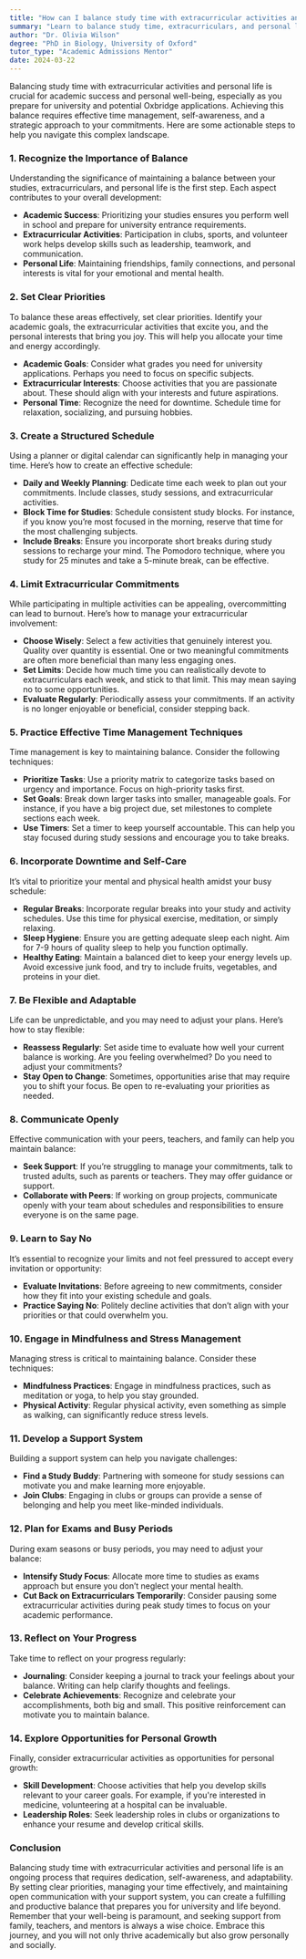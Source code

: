 ```yaml
---
title: "How can I balance study time with extracurricular activities and personal life?"
summary: "Learn to balance study time, extracurriculars, and personal life with effective time management for academic success and well-being."
author: "Dr. Olivia Wilson"
degree: "PhD in Biology, University of Oxford"
tutor_type: "Academic Admissions Mentor"
date: 2024-03-22
---
```


Balancing study time with extracurricular activities and personal life is crucial for academic success and personal well-being, especially as you prepare for university and potential Oxbridge applications. Achieving this balance requires effective time management, self-awareness, and a strategic approach to your commitments. Here are some actionable steps to help you navigate this complex landscape.

### 1. **Recognize the Importance of Balance**

Understanding the significance of maintaining a balance between your studies, extracurriculars, and personal life is the first step. Each aspect contributes to your overall development:

- **Academic Success**: Prioritizing your studies ensures you perform well in school and prepare for university entrance requirements.
- **Extracurricular Activities**: Participation in clubs, sports, and volunteer work helps develop skills such as leadership, teamwork, and communication.
- **Personal Life**: Maintaining friendships, family connections, and personal interests is vital for your emotional and mental health.

### 2. **Set Clear Priorities**

To balance these areas effectively, set clear priorities. Identify your academic goals, the extracurricular activities that excite you, and the personal interests that bring you joy. This will help you allocate your time and energy accordingly. 

- **Academic Goals**: Consider what grades you need for university applications. Perhaps you need to focus on specific subjects.
- **Extracurricular Interests**: Choose activities that you are passionate about. These should align with your interests and future aspirations.
- **Personal Time**: Recognize the need for downtime. Schedule time for relaxation, socializing, and pursuing hobbies.

### 3. **Create a Structured Schedule**

Using a planner or digital calendar can significantly help in managing your time. Here’s how to create an effective schedule:

- **Daily and Weekly Planning**: Dedicate time each week to plan out your commitments. Include classes, study sessions, and extracurricular activities. 
- **Block Time for Studies**: Schedule consistent study blocks. For instance, if you know you’re most focused in the morning, reserve that time for the most challenging subjects.
- **Include Breaks**: Ensure you incorporate short breaks during study sessions to recharge your mind. The Pomodoro technique, where you study for 25 minutes and take a 5-minute break, can be effective.

### 4. **Limit Extracurricular Commitments**

While participating in multiple activities can be appealing, overcommitting can lead to burnout. Here’s how to manage your extracurricular involvement:

- **Choose Wisely**: Select a few activities that genuinely interest you. Quality over quantity is essential. One or two meaningful commitments are often more beneficial than many less engaging ones.
- **Set Limits**: Decide how much time you can realistically devote to extracurriculars each week, and stick to that limit. This may mean saying no to some opportunities.
- **Evaluate Regularly**: Periodically assess your commitments. If an activity is no longer enjoyable or beneficial, consider stepping back.

### 5. **Practice Effective Time Management Techniques**

Time management is key to maintaining balance. Consider the following techniques:

- **Prioritize Tasks**: Use a priority matrix to categorize tasks based on urgency and importance. Focus on high-priority tasks first.
- **Set Goals**: Break down larger tasks into smaller, manageable goals. For instance, if you have a big project due, set milestones to complete sections each week.
- **Use Timers**: Set a timer to keep yourself accountable. This can help you stay focused during study sessions and encourage you to take breaks.

### 6. **Incorporate Downtime and Self-Care**

It’s vital to prioritize your mental and physical health amidst your busy schedule:

- **Regular Breaks**: Incorporate regular breaks into your study and activity schedules. Use this time for physical exercise, meditation, or simply relaxing.
- **Sleep Hygiene**: Ensure you are getting adequate sleep each night. Aim for 7-9 hours of quality sleep to help you function optimally.
- **Healthy Eating**: Maintain a balanced diet to keep your energy levels up. Avoid excessive junk food, and try to include fruits, vegetables, and proteins in your diet.

### 7. **Be Flexible and Adaptable**

Life can be unpredictable, and you may need to adjust your plans. Here’s how to stay flexible:

- **Reassess Regularly**: Set aside time to evaluate how well your current balance is working. Are you feeling overwhelmed? Do you need to adjust your commitments?
- **Stay Open to Change**: Sometimes, opportunities arise that may require you to shift your focus. Be open to re-evaluating your priorities as needed.

### 8. **Communicate Openly**

Effective communication with your peers, teachers, and family can help you maintain balance:

- **Seek Support**: If you’re struggling to manage your commitments, talk to trusted adults, such as parents or teachers. They may offer guidance or support.
- **Collaborate with Peers**: If working on group projects, communicate openly with your team about schedules and responsibilities to ensure everyone is on the same page.

### 9. **Learn to Say No**

It’s essential to recognize your limits and not feel pressured to accept every invitation or opportunity:

- **Evaluate Invitations**: Before agreeing to new commitments, consider how they fit into your existing schedule and goals.
- **Practice Saying No**: Politely decline activities that don’t align with your priorities or that could overwhelm you.

### 10. **Engage in Mindfulness and Stress Management**

Managing stress is critical to maintaining balance. Consider these techniques:

- **Mindfulness Practices**: Engage in mindfulness practices, such as meditation or yoga, to help you stay grounded.
- **Physical Activity**: Regular physical activity, even something as simple as walking, can significantly reduce stress levels.

### 11. **Develop a Support System**

Building a support system can help you navigate challenges:

- **Find a Study Buddy**: Partnering with someone for study sessions can motivate you and make learning more enjoyable.
- **Join Clubs**: Engaging in clubs or groups can provide a sense of belonging and help you meet like-minded individuals.

### 12. **Plan for Exams and Busy Periods**

During exam seasons or busy periods, you may need to adjust your balance:

- **Intensify Study Focus**: Allocate more time to studies as exams approach but ensure you don’t neglect your mental health.
- **Cut Back on Extracurriculars Temporarily**: Consider pausing some extracurricular activities during peak study times to focus on your academic performance.

### 13. **Reflect on Your Progress**

Take time to reflect on your progress regularly:

- **Journaling**: Consider keeping a journal to track your feelings about your balance. Writing can help clarify thoughts and feelings.
- **Celebrate Achievements**: Recognize and celebrate your accomplishments, both big and small. This positive reinforcement can motivate you to maintain balance.

### 14. **Explore Opportunities for Personal Growth**

Finally, consider extracurricular activities as opportunities for personal growth:

- **Skill Development**: Choose activities that help you develop skills relevant to your career goals. For example, if you're interested in medicine, volunteering at a hospital can be invaluable.
- **Leadership Roles**: Seek leadership roles in clubs or organizations to enhance your resume and develop critical skills.

### Conclusion

Balancing study time with extracurricular activities and personal life is an ongoing process that requires dedication, self-awareness, and adaptability. By setting clear priorities, managing your time effectively, and maintaining open communication with your support system, you can create a fulfilling and productive balance that prepares you for university and life beyond. Remember that your well-being is paramount, and seeking support from family, teachers, and mentors is always a wise choice. Embrace this journey, and you will not only thrive academically but also grow personally and socially.
    